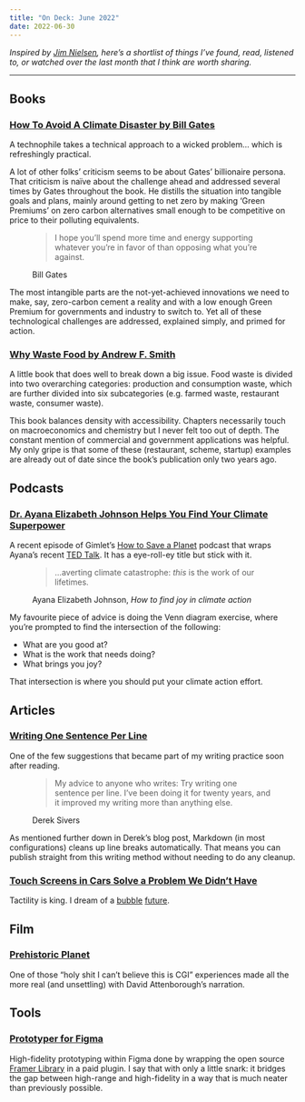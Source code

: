 ```yaml
---
title: "On Deck: June 2022"
date: 2022-06-30
---
```


_Inspired by [Jim Nielsen](https://blog.jim-nielsen.com/2022/reading-notes-may/), here’s a shortlist of things I’ve found, read, listened to, or watched over the last month that I think are worth sharing._

---

## Books

### [How To Avoid A Climate Disaster by Bill Gates](https://literal.club/danny/book/how-to-avoid-a-climate-disaster-v3hff)

A technophile takes a technical approach to a wicked problem… which is refreshingly practical.

A lot of other folks’ criticism seems to be about Gates’ billionaire persona. That criticism is naïve about the challenge ahead and addressed several times by Gates throughout the book. He distills the situation into tangible goals and plans, mainly around getting to net zero by making ‘Green Premiums’ on zero carbon alternatives small enough to be competitive on price to their polluting equivalents.

<figure class="quote">
  <blockquote>
  <p>I hope you’ll spend more time and energy supporting whatever you’re in favor of than opposing what you’re against.</p>
  </blockquote>
  <figcaption>
    Bill Gates
  </figcaption>
</figure>

The most intangible parts are the not-yet-achieved innovations we need to make, say, zero-carbon cement a reality and with a low enough Green Premium for governments and industry to switch to. Yet all of these technological challenges are addressed, explained simply, and primed for action.

### [Why Waste Food by Andrew F. Smith](https://literal.club/danny/book/andrew-f-smith-why-waste-food-oi3on)

A little book that does well to break down a big issue. Food waste is divided into two overarching categories: production and consumption waste, which are further divided into six subcategories (e.g. farmed waste, restaurant waste, consumer waste).

This book balances density with accessibility. Chapters necessarily touch on macroeconomics and chemistry but I never felt too out of depth. The constant mention of commercial and government applications was helpful. My only gripe is that some of these (restaurant, scheme, startup) examples are already out of date since the book’s publication only two years ago.

## Podcasts

### [Dr. Ayana Elizabeth Johnson Helps You Find Your Climate Superpower](https://open.spotify.com/episode/0dMgoqHF6HuLdx71S4rkVr?si=p_57mGIPQ0-WgCzpwMgZWA&context=spotify%3Ashow%3A1KzrasExlM5dgMYwgFHns6)

A recent episode of Gimlet’s [How to Save a Planet](https://open.spotify.com/show/1KzrasExlM5dgMYwgFHns6?si=4a642925f0414b46) podcast that wraps Ayana’s recent [TED Talk](https://www.ted.com/talks/ayana_elizabeth_johnson_how_to_find_joy_in_climate_action). It has a eye-roll-ey title but stick with it.

<figure class="quote">
  <blockquote>
  <p>...averting climate catastrophe: <em>this</em> is the work of our lifetimes.</p>
  </blockquote>
  <figcaption>
    Ayana Elizabeth Johnson, <cite>How to find joy in climate action</cite>
  </figcaption>
</figure>

My favourite piece of advice is doing the Venn diagram exercise, where you’re prompted to find the intersection of the following:

- What are you good at?
- What is the work that needs doing?
- What brings you joy?

That intersection is where you should put your climate action effort.

## Articles

### [Writing One Sentence Per Line](https://sive.rs/1s)

One of the few suggestions that became part of my writing practice soon after reading.

<figure class="quote">
  <blockquote>
  <p>My advice to anyone who writes: Try writing one sentence per line. I’ve been doing it for twenty years, and it improved my writing more than anything else.</p>
  </blockquote>
  <figcaption>
    Derek Sivers
  </figcaption>
</figure>

As mentioned further down in Derek’s blog post, Markdown (in most configurations) cleans up line breaks automatically. That means you can publish straight from this writing method without needing to do any cleanup.

### [Touch Screens in Cars Solve a Problem We Didn’t Have](https://www.nytimes.com/2022/05/23/opinion/touch-screens-cars.html)

Tactility is king. I dream of a [bubble](https://www.youtube.com/watch?v=gGA5ypnhMTg) [future](https://www.vox.com/2015/2/12/11558964/the-phorm-keyboard-bubbles-up-when-you-need-it-disappears-when-you).

## Film

### [Prehistoric Planet](https://tv.apple.com/au/show/prehistoric-planet/umc.cmc.4lh4bmztauvkooqz400akxav)

One of those “holy shit I can’t believe this is CGI” experiences made all the more real (and unsettling) with David Attenborough’s narration.

## Tools

### [Prototyper for Figma](https://prototyper.design/)

High-fidelity prototyping within Figma done by wrapping the open source [Framer Library](https://github.com/koenbok/Framer) in a paid plugin. I say that with only a little snark: it bridges the gap between high-range and high-fidelity in a way that is much neater than previously possible.
